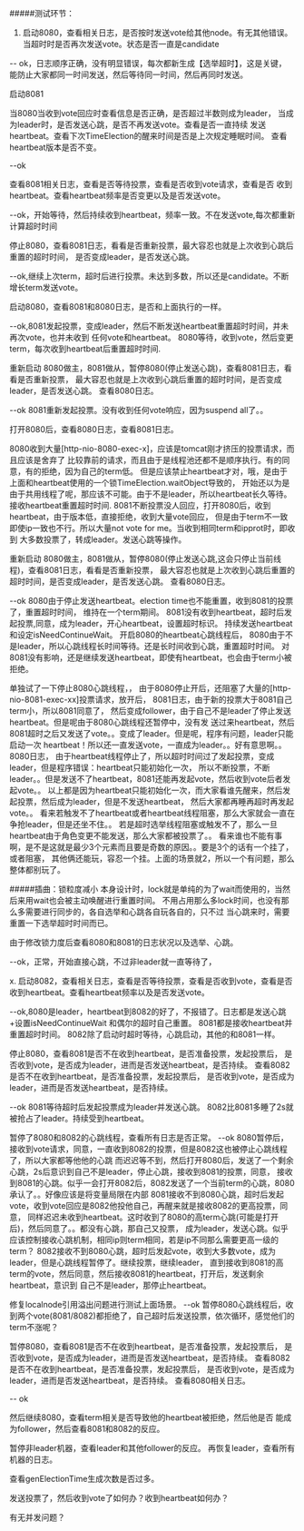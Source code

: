 #####测试环节：
1. 启动8080，查看相关日志，是否按时发送vote给其他node。有无其他错误。
当超时时是否再次发送vote。状态是否一直是candidate

-- ok，日志顺序正确，没有明显错误，每次都新生成【选举超时】，这是关键，
能防止大家都同一时间发送，然后等待同一时间，然后再同时发送。

启动8081

当8080当收到vote回应时查看信息是否正确，是否超过半数则成为leader，
当成为leader时，是否发送心跳，是否不再发送vote。查看是否一直持续
发送heartbeat。查看下次TimeElection的醒来时间是否是上次规定睡眠时间。
查看heartbeat版本是否不变。

--ok

查看8081相关日志，查看是否等待投票，查看是否收到vote请求，查看是否
收到heartbeat。查看heartbeat频率是否变更以及是否发送vote。

--ok，开始等待，然后持续收到heartbeat，频率一致。不在发送vote,每次都重新计算超时时间

停止8080，查看8081日志，看看是否重新投票，最大容忍也就是上次收到心跳后重置的超时时间，
是否变成leader，是否发送心跳。

--ok,继续上次term，超时后进行投票。未达到多数，所以还是candidate。不断增长term发送vote。

启动8080，查看8081和8080日志，是否和上面执行的一样。

--ok,8081发起投票，变成leader，然后不断发送heartbeat重置超时时间，并未再次vote，也并未收到
任何vote和heartbeat。
8080等待，收到vote，然后变更term，每次收到heartbeat后重置超时时间.

重新启动
8080做主，8081做从，暂停8080(停止发送心跳)，查看8081日志，看看是否重新投票，
最大容忍也就是上次收到心跳后重置的超时时间，是否变成leader，是否发送心跳。
查看8080日志。

--ok
8081重新发起投票。没有收到任何vote响应，因为suspend all了。。

打开8080后，查看8080日志，查看8081日志。

8080收到大量[http-nio-8080-exec-x]，应该是tomcat刚才挤压的投票请求，而且应该是舍弃了
比较靠前的请求，而且由于是线程池还都不是顺序执行。有的同意，有的拒绝，因为自己的term低。
但是应该禁止heartbeat才对，哦，是由于上面和heartbeat使用的一个锁TimeElection.waitObject导致的，
开始还以为是由于共用线程了呢，那应该不可能。由于不是leader，所以heartbeat长久等待。接收heartbeat重置超时时间.
8081不断投票没人回应，打开8080后，收到heartbeat，由于版本低，直接拒绝，收到大量vote回应，
但是由于term不一致即使ip一致也不行。所以大量not vote for me。当收到相同term和ipprot时，即收到
大多数投票了，转成leader。发送心跳等操作。


重新启动
8080做主，8081做从，暂停8080(停止发送心跳,这会只停止当前线程)，查看8081日志，看看是否重新投票，
最大容忍也就是上次收到心跳后重置的超时时间，是否变成leader，是否发送心跳。
查看8080日志。

--ok
8080由于停止发送heartbeat。election time也不能重置，收到8081的投票了，重置超时时间，
维持在一个term期间。
8081没有收到heartbeat，超时后发起投票,同意，成为leader，开心heartbeat，设置超时标识。
持续发送heartbeat和设定isNeedContinueWait。
开启8080的heartbeat心跳线程后，
8080由于不是leader，所以心跳线程长时间等待。还是长时间收到心跳，重置超时时间。
对8081没有影响，还是继续发送heartbeat，即使有heartbeat，也会由于term小被拒绝。

单独试了一下停止8080心跳线程，，
由于8080停止开后，还阻塞了大量的[http-nio-8081-exec-xx]投票请求，放开后，
8081日志，由于新的投票大于8081自己term小，所以8081同意了，
然后变成follower，由于自己不是leader了停止发送heartbeat。但是呢由于8080心跳线程还暂停中，没有发
送过来heartbeat，然后8081超时之后又发送了vote。。变成了leader。但是呢，程序有问题，leader只能启动一次
heartbeat！所以还一直发送vote，一直成为leader。。好有意思啊。。
8080日志，
由于heartbeat线程停止了，所以超时时间过了发起投票，变成leader，但是程序错误：heartbeat只能初始化一次，
所以不断投票，不断leader。。但是发送不了heartbeat，8081还能再发起vote，然后收到vote后者发起vote。。
以上都是因为heartbeat只能初始化一次，而大家看谁先醒来，然后发起投票，然后成为leader，但是不发送heartbeat，
然后大家都再睡再超时再发起vote。。
看来若触发不了heartbeat或者heartbeat线程阻塞，那么大家就会一直在争抢leader，但是还坐不住。。
若是超时选举线程阻塞或触发不了，那么一旦heartbeat由于角色变更不能发送，那么大家都被投票了。。
看来谁也不能有事啊，是不是这就是最少3个元素而且要是奇数的原因。。要是3个的话有一个挂了，或者阻塞，
其他俩还能玩，容忍一个挂。上面的场景就2，所以一个有问题，那么整体都别玩了。

#####插曲：锁粒度减小
本身设计时，lock就是单纯的为了wait而使用的，当然后来用wait也会被主动唤醒进行重置时间。
不用占用那么多lock时间，也没有那么多需要进行同步的，各自选举和心跳各自玩各自的，只不过
当心跳来时，需要重置一下选举超时时间而已。

由于修改锁力度后查看8080和8081的日志状况以及选举、心跳。

--ok，正常，开始直接心跳，不过非leader就一直等待了，

x. 启动8082，查看相关日志，查看是否等待投票，查看是否收到vote，查看是否
收到heartbeat。查看heartbeat频率以及是否发送vote。

--ok,8080是leader，heartbeat到8082的好了，不报错了。日志都是发送心跳+设置isNeedContinueWait
和偶尔的超时自己重置。
8081都是接收heartbeat并重置超时时间。
8082除了启动时超时等待，心跳启动，其他的和8081一样。

停止8080，查看8081是否不在收到heartbeat，是否准备投票，发起投票后，
是否收到vote，是否成为leader，进而是否发送heartbeat，是否持续。
查看8082是否不在收到heartbeat，是否准备投票，发起投票后，
是否收到vote，是否成为leader，进而是否发送heartbeat，是否持续。

--ok
8081等待超时后发起投票成为leader并发送心跳。
8082比8081多睡了2s就被抢占了leader。持续受到heartbeat。

暂停了8080和8082的心跳线程，查看所有日志是否正常。
--ok
8080暂停后，接收到vote请求，同意，一直收到8082的投票，但是8082这也被停止心跳线程了，所以大家都等他他的心跳
而迟迟等不到，然后打开8080后，发送了一个剩余心跳，2s后意识到自己不是leader，停止心跳，接收到8081的投票，同意，
接收到8081的心跳。似乎一会打开8082后，8082发送了一个当前term的心跳，8080承认了。。好像应该是将变量局限在内部
8081接收不到8080心跳，超时后发起vote，收到vote回应是8082他投他自己，再醒来就是接收8082的更高投票，同意，
同样迟迟未收到heartbeat。这时收到了8080的高term心跳(可能是打开后)，然后同意了。。都没有心跳，那自己又投票，
成为leader，发送心跳。似乎应该控制接收心跳机制，相同ip则term相同，若是ip不同那么需要更高一级的term？
8082接收不到8080心跳，超时后发起vote，收到大多数vote，成为leader，但是心跳线程暂停了。继续投票，继续leader，
直到接收到8081的高term的vote，然后同意，然后接收8081的heartbeat，打开后，发送剩余heartbeat，意识到
自己不是leader，那停止heartbeat。

修复localnode引用溢出问题进行测试上面场景。
--ok
暂停8080心跳线程后，收到两个vote(8081/8082)都拒绝了，自己超时后发送投票，依次循环，感觉他们的term不涨呢？

暂停8080，查看8081是否不在收到heartbeat，是否准备投票，发起投票后，
是否收到vote，是否成为leader，进而是否发送heartbeat，是否持续。
查看8082是否不在收到heartbeat，是否准备投票，发起投票后，
是否收到vote，是否成为leader，进而是否发送heartbeat，是否持续。
查看8080相关日志。

-- ok

然后继续8080，查看term相关是否导致他的heartbeat被拒绝，然后他是否
能成为follower，然后查看8081和8082的反应。

暂停非leader机器，查看leader和其他follower的反应。
再恢复leader，查看所有机器的日志。


查看genElectionTime生成次数是否过多。

发送投票了，然后收到vote了如何办？收到heartbeat如何办？

有无并发问题？